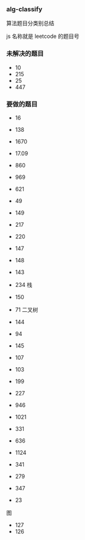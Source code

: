 ### alg-classify

算法题目分类别总结

js 名称就是 leetcode 的题目号

### 未解决的题目

- 10
- 215
- 25
- 447

### 要做的题目

- 16
- 138
- 1670
- 17.09
- 860
- 969
- 621
- 49
- 149
- 217
- 220
- 147
- 148
- 143
- 234
  栈
- 150
- 71
  二叉树
- 144
- 94
- 145
- 107
- 103
- 199

- 227
- 946
- 1021
- 331
- 636
- 1124
- 341
- 279
- 347
- 23

图

- 127
- 126
